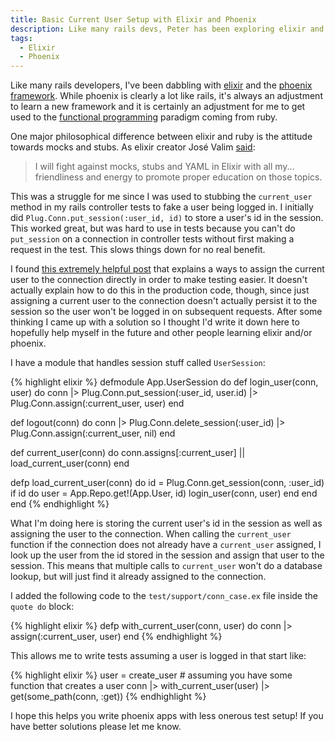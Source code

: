 ```yaml
---
title: Basic Current User Setup with Elixir and Phoenix
description: Like many rails devs, Peter has been exploring elixir and the phoenix framework. Here, he explains how to set the current user in a way that is easier to test.
tags:
  - Elixir
  - Phoenix
---
```


Like many rails developers, I've been dabbling with [elixir](http://elixir-lang.org/) and the [phoenix framework](http://www.phoenixframework.org/). While phoenix is clearly a lot like rails, it's always an adjustment to learn a new framework and it is certainly an adjustment for me to get used to the [functional programming](https://en.wikipedia.org/wiki/Functional_programming) paradigm coming from ruby.

One major philosophical difference between elixir and ruby is the attitude towards mocks and stubs. As elixir creator José Valim [said](https://twitter.com/josevalim/status/641617411242913792):

> I will fight against mocks, stubs and YAML in Elixir with all my... friendliness and energy to promote proper education on those topics.

This was a struggle for me since I was used to stubbing the `current_user` method in my rails controller tests to fake a user being logged in. I initially did `Plug.Conn.put_session(:user_id, id)` to store a user's id in the session. This worked great, but was hard to use in tests because you can't do `put_session` on a connection in controller tests without first making a request in the test. This slows things down for no real benefit.

I found [this extremely helpful post](http://work.stevegrossi.com/2016/06/02/testing-current-user-in-a-phoenix-app-the-easy-way/) that explains a ways to assign the current user to the connection directly in order to make testing easier. It doesn't actually explain how to do this in the production code, though, since just assigning a current user to the connection doesn't actually persist it to the session so the user won't be logged in on subsequent requests. After some thinking I came up with a solution so I thought I'd write it down here to hopefully help myself in the future and other people learning elixir and/or phoenix.

I have a module that handles session stuff called `UserSession`:

{% highlight elixir %}
defmodule App.UserSession do
  def login_user(conn, user) do
    conn
    |> Plug.Conn.put_session(:user_id, user.id)
    |> Plug.Conn.assign(:current_user, user)
  end

  def logout(conn) do
    conn
    |> Plug.Conn.delete_session(:user_id)
    |> Plug.Conn.assign(:current_user, nil)
  end

  def current_user(conn) do
    conn.assigns[:current_user] || load_current_user(conn)
  end

  defp load_current_user(conn) do
    id = Plug.Conn.get_session(conn, :user_id)
    if id do
      user = App.Repo.get!(App.User, id)
      login_user(conn, user)
    end
  end
end
{% endhighlight %}

What I'm doing here is storing the current user's id in the session as well as assigning the user to the connection. When calling the `current_user` function if the connection does not already have a `current_user` assigned, I look up the user from the id stored in the session and assign that user to the session. This means that multiple calls to `current_user` won't do a database lookup, but will just find it already assigned to the connection.

I added the following code to the `test/support/conn_case.ex` file inside the `quote do` block:

{% highlight elixir %}
defp with_current_user(conn, user) do
  conn
  |> assign(:current_user, user)
end
{% endhighlight %}

This allows me to write tests assuming a user is logged in that start like:

{% highlight elixir %}
user = create_user # assuming you have some function that creates a user
conn
|> with_current_user(user)
|> get(some_path(conn, :get))
{% endhighlight %}

I hope this helps you write phoenix apps with less onerous test setup! If you have better solutions please let me know.
